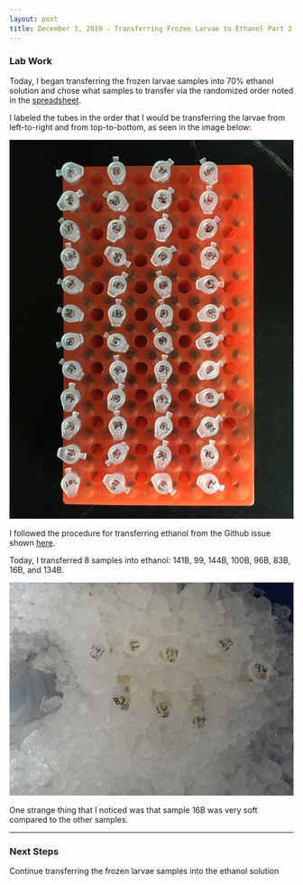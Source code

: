 ```yaml
---
layout: post
title: December 3, 2019 - Transferring Frozen Larvae to Ethanol Part 2
---
```


### Lab Work

Today, I began transferring the frozen larvae samples into 70% ethanol solution and chose what samples to transfer via the randomized order noted in the [spreadsheet](https://docs.google.com/spreadsheets/d/1VY8pYaiqphMSWbrDmwwtDvatZWmOWcfQH2bi3mHRK24/edit#gid=0).

I labeled the tubes in the order that I would be transferring the larvae from left-to-right and from top-to-bottom, as seen in the image below: 

![labeled_tubes_20191203](https://github.com/H-Ra/h-ra.github.io/blob/master/images/labeled_tubes_20191203.JPG?raw=true)

I followed the procedure for transferring ethanol from the Github issue shown [here](https://github.com/RobertsLab/resources/issues/769). 

Today, I transferred 8 samples into ethanol: 141B, 99, 144B, 100B, 96B, 83B, 16B, and 134B. 

![completed_tubes_20191203](https://github.com/H-Ra/h-ra.github.io/blob/master/images/completed_tubes_20191203.JPG?raw=true)

One strange thing that I noticed was that sample 16B was very soft compared to the other samples. 

---

### Next Steps

Continue transferring the frozen larvae samples into the ethanol solution